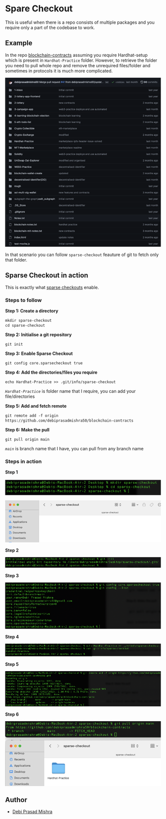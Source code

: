# Spare Checkout

This is useful when there is a repo consists of multiple packages and you require only a part of the codebase to work.

## Example

In the repo [blockchain-contracts](https://github.com/debiprasadmishra50/blockchain-contracts) assuming you require Hardhat-setup which is present in `Hardhat-Practice` folder. However, to retrieve the folder you need to pull whole repo and remove the unrequired files/folder and sometimes in protocols it is much more complicated.

![Repo-image](./resources/repo-image.png)

In that scenario you can follow `sparse-checkout` feauture of git to fetch only that folder.

## Sparse Checkout in action

This is exactly what [sparse checkouts](https://schacon.github.io/git/git-read-tree.html) enable.

### Steps to follow

**Step 1: Create a directory**

```console
mkdir sparse-checkout
cd sparse-checkout
```

**Step 2: Initialise a git repository**

```console
git init
```

**Step 3: Enable Sparse Checkout**

```console
git config core.sparsecheckout true
```

**Step 4: Add the directories/files you require**

```console
echo Hardhat-Practice >> .git/info/sparse-checkout
```

_`Hardhat-Practice`_ is folder name that I require, you can add your file/directories

**Step 5: Add and fetch remote**

```console
git remote add -f origin https://github.com/debiprasadmishra50/blockchain-contracts
```

**Step 6: Make the pull**

```console
git pull origin main
```

_`main`_ is branch name that I have, you can pull from any branch name

### Steps in action

**Step 1**

![terminal-1](./resources/terminal-1.png)

![directory-1](./resources/directory-1.png)

**Step 2**

![init-git](./resources/init-git.png)

**Step 3**

![enable-sparse](./resources/enable-sparse.png)

**Step 4**

![add-file-folder](./resources/add-file-folder.png)

**Step 5**

![fetch-repo](./resources/fetch-repo.png)

**Step 6**

![make-pull](./resources/make-pull.png)

## Author

- [Debi Prasad Mishra](https://debiprasadmishra.net)
